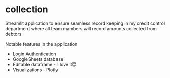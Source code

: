 # collection

Streamlit application to ensure seamless record keeping in my credit control department where all team mambers will record amounts collected from debtors.

Notable features in the application
  - Login Authentication
  - GoogleSheets database
  - Editable dataframe - I love it😇
  - Visualizations - Plotly
